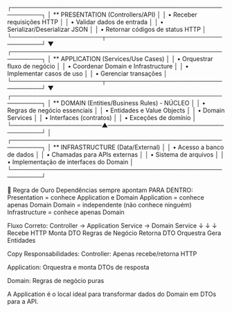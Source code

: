 ┌─────────────────────────────────────────────────────────┐
│ ** PRESENTATION (Controllers/API)                       │
│ • Receber requisições HTTP                              │
│ • Validar dados de entrada                              │
│ • Serializar/Deserializar JSON                          │
│ • Retornar códigos de status HTTP                       │
└─────────────────────┬───────────────────────────────────┘
                      ▼
┌─────────────────────────────────────────────────────────┐
│ ** APPLICATION (Services/Use Cases)                     │
│ • Orquestrar fluxo de negócio                           │
│ • Coordenar Domain e Infrastructure                     │
│ • Implementar casos de uso                              │
│ • Gerenciar transações                                  │
└─────────────────────┬───────────────────────────────────┘
                      ▼
┌─────────────────────────────────────────────────────────┐
│ ** DOMAIN (Entities/Business Rules) - NÚCLEO            │
│ • Regras de negócio essenciais                          │
│ • Entidades e Value Objects                             │
│ • Domain Services                                       │
│ • Interfaces (contratos)                                │
│ • Exceções de domínio                                   │
└─────────────────────▲───────────────────────────────────┘
                      │
┌─────────────────────────────────────────────────────────┐
│ ** INFRASTRUCTURE (Data/External)                       │
│ • Acesso a banco de dados                               │
│ • Chamadas para APIs externas                           │
│ • Sistema de arquivos                                   │
│ • Implementação de interfaces do Domain                 │
└─────────────────────────────────────────────────────────┘

🎯 Regra de Ouro
Dependências sempre apontam PARA DENTRO:
Presentation = conhece Application e Domain
Application = conhece apenas Domain
Domain = independente (não conhece ninguém)
Infrastructure = conhece apenas Domain


Fluxo Correto:
Controller → Application Service → Domain Service
    ↓              ↓                    ↓
Recebe HTTP    Monta DTO           Regras de Negócio
Retorna DTO    Orquestra           Gera Entidades

Copy
Responsabilidades:
Controller: Apenas recebe/retorna HTTP

Application: Orquestra e monta DTOs de resposta

Domain: Regras de negócio puras

A Application é o local ideal para transformar dados do Domain em DTOs para a API.